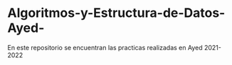 # Algoritmos-y-Estructura-de-Datos-Ayed-
En este repositorio se encuentran las practicas realizadas en Ayed 2021-2022
